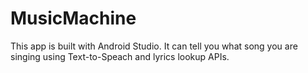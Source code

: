 # MusicMachine

This app is built with Android Studio. It can tell you what song you are singing using Text-to-Speach and lyrics lookup APIs.
